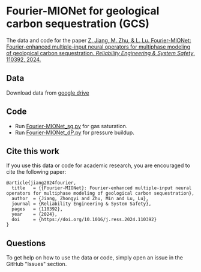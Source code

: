 # Fourier-MIONet for geological carbon sequestration (GCS)

The data and code for the paper [Z. Jiang, M. Zhu, & L. Lu. Fourier-MIONet: Fourier-enhanced multiple-input neural operators for multiphase modeling of geological carbon sequestration. *Reliability Engineering & System Safety*, 110392, 2024.](https://doi.org/10.1016/j.ress.2024.110392)

## Data
Download data from [google drive](https://drive.google.com/drive/folders/1OJruFzi2dO8Xwo7XrS_zAhmsGFJQ-imL?usp=sharing)

## Code
- Run [Fourier-MIONet_sg.py](Fourier-MIONet_sg.py) for gas saturation.
- Run [Fourier-MIONet_dP.py](Fourier-MIONet_dP.py) for pressure buildup.

## Cite this work

If you use this data or code for academic research, you are encouraged to cite the following paper:

```
@article{jiang2024fourier,
  title   = {{Fourier-MIONet}: Fourier-enhanced multiple-input neural operators for multiphase modeling of geological carbon sequestration},
  author  = {Jiang, Zhongyi and Zhu, Min and Lu, Lu},
  journal = {Reliability Engineering & System Safety},
  pages   = {110392},
  year    = {2024},
  doi     = {https://doi.org/10.1016/j.ress.2024.110392}
}
```

## Questions

To get help on how to use the data or code, simply open an issue in the GitHub "Issues" section.
